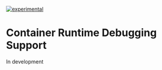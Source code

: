 [![experimental](http://badges.github.io/stability-badges/dist/experimental.svg)](http://github.com/badges/stability-badges)

# Container Runtime Debugging Support

In development
